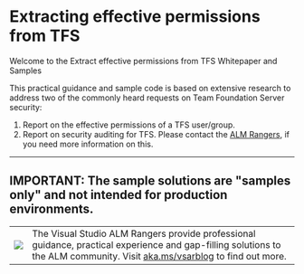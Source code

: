 # Extracting effective permissions from TFS
Welcome to the Extract effective permissions from TFS Whitepaper and Samples

This practical guidance and sample code is based on extensive research to address two of the commonly heard requests on Team Foundation Server security:
1.  Report on the effective permissions of a TFS user/group.
2.  Report on security auditing for TFS. Please contact the [ALM Rangers](http://aka.ms/vsarIndex), if you need more information on this.

---
IMPORTANT: The sample solutions are "samples only" and not intended for production environments.
 ---
<table>
<tr>
<td>
<img src="https://github.com/ALM-Rangers/Extracting-effective-permissions-from-TFS/blob/master/Doc/media/VSALMLogo.png"></img>
</td>
<td>
The Visual Studio ALM Rangers provide professional guidance, practical experience and gap-filling solutions to the ALM community. Visit <a href="http://aka.ms/vsarblog">aka.ms/vsarblog</a> to find out more.
</td>
</tr>
</table>
